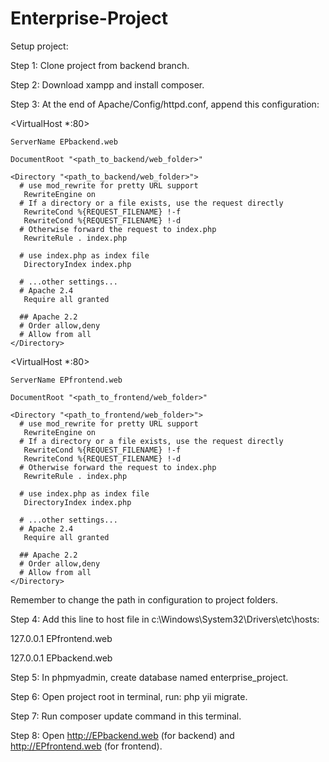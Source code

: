 # Enterprise-Project

Setup project:

Step 1: Clone project from backend branch.

Step 2: Download xampp and install composer.

Step 3: At the end of Apache/Config/httpd.conf, append this configuration:

<VirtualHost *:80>

    ServerName EPbackend.web

    DocumentRoot "<path_to_backend/web_folder>"
           
    <Directory "<path_to_backend/web_folder>">
      # use mod_rewrite for pretty URL support
       RewriteEngine on
      # If a directory or a file exists, use the request directly
       RewriteCond %{REQUEST_FILENAME} !-f
       RewriteCond %{REQUEST_FILENAME} !-d
      # Otherwise forward the request to index.php
       RewriteRule . index.php

      # use index.php as index file
       DirectoryIndex index.php

      # ...other settings...
      # Apache 2.4
       Require all granted
               
      ## Apache 2.2
      # Order allow,deny
      # Allow from all
    </Directory>

</VirtualHost>

<VirtualHost *:80>

    ServerName EPfrontend.web

    DocumentRoot "<path_to_frontend/web_folder>"
           
    <Directory "<path_to_frontend/web_folder>">
      # use mod_rewrite for pretty URL support
       RewriteEngine on
      # If a directory or a file exists, use the request directly
       RewriteCond %{REQUEST_FILENAME} !-f
       RewriteCond %{REQUEST_FILENAME} !-d
      # Otherwise forward the request to index.php
       RewriteRule . index.php

      # use index.php as index file
       DirectoryIndex index.php

      # ...other settings...
      # Apache 2.4
       Require all granted
               
      ## Apache 2.2
      # Order allow,deny
      # Allow from all
    </Directory>

</VirtualHost>

Remember to change the path in configuration to project folders.

Step 4: Add this line to host file in c:\Windows\System32\Drivers\etc\hosts:

127.0.0.1   EPfrontend.web

127.0.0.1   EPbackend.web

Step 5: In phpmyadmin, create database named enterprise_project.

Step 6: Open project root in terminal, run: php yii migrate.

Step 7: Run composer update command in this terminal.

Step 8: Open http://EPbackend.web (for backend) and http://EPfrontend.web (for frontend).
